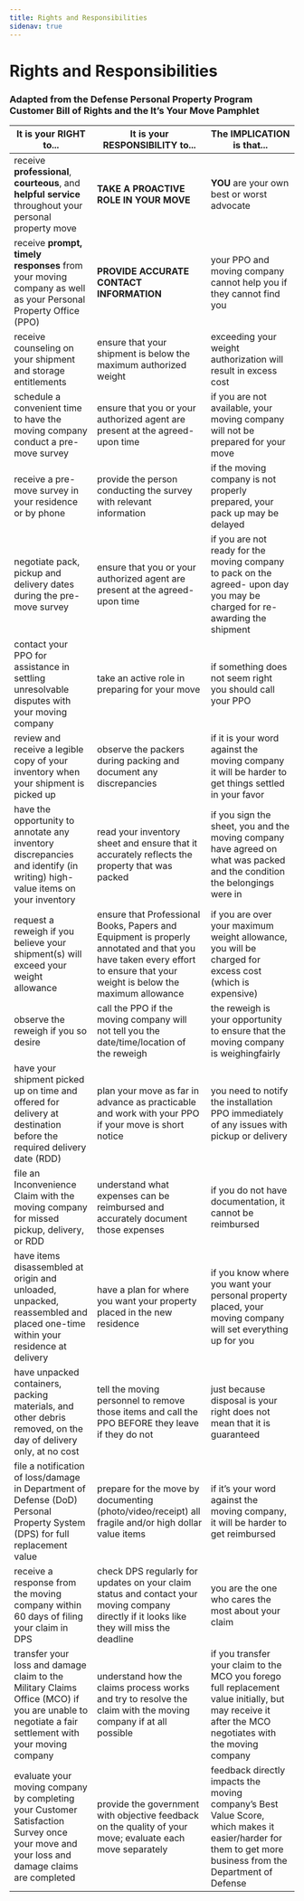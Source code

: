 ```yaml
---
title: Rights and Responsibilities
sidenav: true
---
```


# Rights and Responsibilities
### Adapted from the Defense Personal Property Program Customer Bill of Rights and the It’s Your Move Pamphlet

| It is your RIGHT to...                                                                                                                            | It is your RESPONSIBILITY to...                                                                                                                                           | The IMPLICATION is that...                                                                                                                                 |
|---------------------------------------------------------------------------------------------------------------------------------------------------|---------------------------------------------------------------------------------------------------------------------------------------------------------------------------|------------------------------------------------------------------------------------------------------------------------------------------------------------|
| receive **professional**, **courteous**, and **helpful service** throughout your personal property move                                           | **TAKE A PROACTIVE ROLE IN YOUR MOVE**                                                                                                                                    | **YOU** are your own best or worst advocate                                                                                                                |
| receive **prompt, timely responses** from your moving company as well as your Personal Property Office (PPO)                                      | **PROVIDE ACCURATE CONTACT INFORMATION**                                                                                                                                  | your PPO and moving company cannot help you if they cannot find you                                                                                        |
| receive counseling on your shipment and storage entitlements                                                                                      | ensure that your shipment is below the maximum authorized weight                                                                                                          | exceeding your weight authorization will result in excess cost                                                                                             |
| schedule a convenient time to have the moving company conduct a pre-move survey                                                                   | ensure that you or your authorized agent are present at the agreed-upon time                                                                                              | if you are not available, your moving company will not be prepared for your move                                                                           |
| receive a pre-move survey in your residence or by phone                                                                                           | provide the person conducting the survey with relevant information                                                                                                        | if the moving company is not properly prepared, your pack up may be delayed                                                                                |
| negotiate pack, pickup and delivery dates during the pre- move survey                                                                             | ensure that you or your authorized agent are present at the agreed-upon time                                                                                              | if you are not ready for the moving company to pack on the agreed- upon day you may be charged for re-awarding the shipment                                |
| contact your PPO for assistance in settling unresolvable disputes with your moving company                                                        | take an active role in preparing for your move                                                                                                                            | if something does not seem right you should call your PPO                                                                                                  |
| review and receive a legible copy of your inventory when your shipment is picked up                                                               | observe the packers during packing and document any discrepancies                                                                                                         | if it is your word against the moving company it will be harder to get things settled in your favor                                                        |
| have the opportunity to annotate any inventory discrepancies and identify (in writing) high-value items on your inventory                         | read your inventory sheet and ensure that it accurately reflects the property that was packed                                                                             | if you sign the sheet, you and the moving company have agreed on what was packed and the condition the belongings were in                                  |
| request a reweigh if you believe your shipment(s) will exceed your weight allowance                                                               | ensure that Professional Books, Papers and Equipment is properly annotated and that you have taken every effort to ensure that your weight is below the maximum allowance | if you are over your maximum weight allowance, you will be charged for excess cost (which is expensive)                                                    |
| observe the reweigh if you so desire                                                                                                              | call the PPO if the moving company will not tell you the date/time/location of the reweigh                                                                                | the reweigh is your opportunity to ensure that the moving company is weighingfairly                                                                        |
| have your shipment picked up on time and offered for delivery at destination before the required delivery date (RDD)                              | plan your move as far in advance as practicable and work with your PPO if your move is short notice                                                                       | you need to notify the installation PPO immediately of any issues with pickup or delivery                                                                  |
| file an Inconvenience Claim with the moving company for missed pickup, delivery, or RDD                                                           | understand what expenses can be reimbursed and accurately document those expenses                                                                                         | if you do not have documentation, it cannot be reimbursed                                                                                                  |
| have items disassembled at origin and unloaded, unpacked, reassembled and placed one-time within your residence at delivery                       | have a plan for where you want your property placed in the new residence                                                                                                  | if you know where you want your personal property placed, your moving company will set everything up for you                                               |
| have unpacked containers, packing materials, and other debris removed, on the day of delivery only, at no cost                                    | tell the moving personnel to remove those items and call the PPO BEFORE they leave if they do not                                                                         | just because disposal is your right does not mean that it is guaranteed                                                                                    |
| file a notification of loss/damage in Department of Defense (DoD) Personal Property System (DPS) for full replacement value                       | prepare for the move by documenting (photo/video/receipt) all fragile and/or high dollar value items                                                                      | if it’s your word against the moving company, it will be harder to get reimbursed                                                                          |
| receive a response from the moving company within 60 days of filing your claim in DPS                                                             | check DPS regularly for updates on your claim status and contact your moving company directly if it looks like they will miss the deadline                                | you are the one who cares the most about your claim                                                                                                        |
| transfer your loss and damage claim to the Military Claims Office (MCO) if you are unable to negotiate a fair settlement with your moving company | understand how the claims process works and try to resolve the claim with the moving company if at all possible                                                           | if you transfer your claim to the MCO you forego full replacement value initially, but may receive it after the MCO negotiates with the moving company     |
| evaluate your moving company by completing your Customer Satisfaction Survey once your move and your loss and damage claims are completed         | provide the government with objective feedback on the quality of your move; evaluate each move separately                                                                 | feedback directly impacts the moving company’s Best Value Score, which makes it easier/harder for them to get more business from the Department of Defense |
